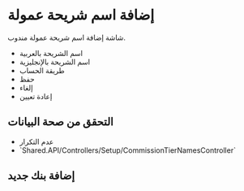 # إضافة اسم شريحة عمولة
شاشة إضافة اسم شريحة عمولة مندوب.
- اسم الشريحة بالعربية 
- اسم الشريحة بالإنجليزية 
- طريقة الحساب 
- حفظ
- إلغاء
- إعادة تعيين
## التحقق من صحة البيانات
- عدم التكرار
- \`Shared.API/Controllers/Setup/CommissionTierNamesController\`
## إضافة بنك جديد

